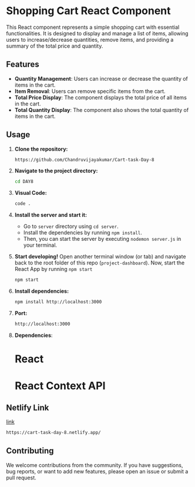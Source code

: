 # Shopping Cart React Component

This React component represents a simple shopping cart with essential functionalities. It is designed to display and manage a list of items, allowing users to increase/decrease quantities, remove items, and providing a summary of the total price and quantity.

## Features

- **Quantity Management**: Users can increase or decrease the quantity of items in the cart.
- **Item Removal**: Users can remove specific items from the cart.
- **Total Price Display**: The component displays the total price of all items in the cart.
- **Total Quantity Display**: The component also shows the total quantity of items in the cart.

## Usage

1. **Clone the repository:**

    ```bash
    https://github.com/Chandruvijayakumar/Cart-task-Day-8
    ```

2. **Navigate to the project directory:**

    ```bash
    cd DAY8
    ```
3. **Visual Code:**

    ```bash
    code . 
    ```
    
4. **Install the  server and start it:**
   - Go to `server` directory using `cd server`.
   - Install the dependencies by running `npm install`.
   - Then, you can start the server by executing `nodemon server.js` in your terminal. 

5. **Start developing!**
   Open another terminal window (or tab) and navigate back to the root folder of this repo (`project-dashboard`). Now, start the React App by running `npm start` 
    ```bash
    npm start
    ```
6. **Install dependencies:**

    ```bash
    npm install http://localhost:3000
    ```
7. **Port:**

    ```bash
    http://localhost:3000
    ```    
8.  **Dependencies**:
  
    # React
    # React Context API

## Netlify Link

[link](https://cart-task-day-8.netlify.app/)

```bash
https://cart-task-day-8.netlify.app/
```   

## Contributing

We welcome contributions from the community. If you have suggestions, bug reports, or want to add new features, please open an issue or submit a pull request.
  


